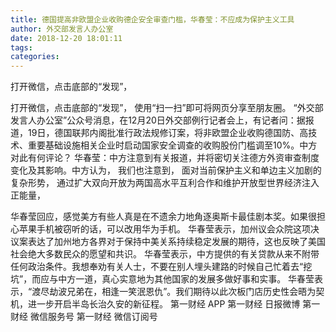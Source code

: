 ```yaml
---
title: 德国提高非欧盟企业收购德企安全审查门槛，华春莹：不应成为保护主义工具
author: 外交部发言人办公室
date: 2018-12-20 18:01:11
tags: 
categories: 
---
```

打开微信，点击底部的“发现”，
<!-- more -->
打开微信，点击底部的“发现”，
使用“扫一扫”即可将网页分享至朋友圈。
“外交部发言人办公室”公众号消息，在12月20日外交部例行记者会上，有记者问：据报道，19日，德国联邦内阁批准行政法规修订案，将非欧盟企业收购德国防、高技术、重要基础设施相关企业时启动国家安全调查的收购股份门槛调至10%。中方对此有何评论？
华春莹：中方注意到有关报道，并将密切关注德方外资审查制度变化及其影响。中方认为，
我们也注意到，
面对当前保护主义和单边主义加剧的复杂形势，
通过扩大双向开放为两国高水平互利合作和维护开放型世界经济注入正能量，
 
 
华春莹回应，感觉美方有些人真是在不遗余力地角逐奥斯卡最佳剧本奖。如果很担心苹果手机被窃听的话，可以改用华为手机。
华春莹表示，加州议会众院这项决议案表达了加州地方各界对于保持中美关系持续稳定发展的期待，这也反映了美国社会绝大多数民众的愿望和共识。
华春莹表示，中方提供的有关贷款从来不附带任何政治条件。我想奉劝有关人士，不要在别人埋头建路的时候自己忙着去“挖坑”，而应与中方一道，真心实意地为其他国家的发展多做好事和实事。
华春莹表示，“渡尽劫波兄弟在，相逢一笑泯恩仇”。我们期待以此次板门店历史性会晤为契机，进一步开启半岛长治久安的新征程。
第一财经
APP
第一财经
日报微博
第一财经
微信服务号
第一财经
微信订阅号
